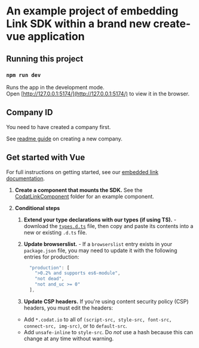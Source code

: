 # An example project of embedding Link SDK within a brand new create-vue application

## Running this project

### `npm run dev`

Runs the app in the development mode.\
Open [http://127.0.0.1:5174/](http://127.0.0.1:5174/) to view it in the browser.

## Company ID

You need to have created a company first.

See <a href="https://github.com/codatio/sdk-link/tree/main#create-a-new-company" target="_blank">readme guide</a> on creating a new company.

## Get started with Vue

For full instructions on getting started, see our [embedded link documentation](https://docs.codat.io/auth-flow/authorize-embedded-link#get-started).

1. **Create a component that mounts the SDK.** See the <a href="./src/components/CodatLinkComponent.vue">CodatLinkComponent</a> folder for an example component.
2. **Conditional steps**

   1. **Extend your type declarations with our types (if using TS).** - download the <a href="https://github.com/codatio/sdk-link/blob/main/snippets/types.d.ts" target="_blank"> `types.d.ts`</a> file, then copy and paste its contents into a new or existing `.d.ts` file.

   2. **Update browserslist.** - If a `browserslist` entry exists in your `package.json` file, you may need to update it with the following entries for production:
      ```js
        "production": [
          ">0.2% and supports es6-module",
          "not dead",
          "not and_uc >= 0"
        ],
      ```
   3. **Update CSP headers.** If you're using content security policy (CSP) headers, you must edit the headers:

   - Add `*.codat.io` to all of `(script-src, style-src, font-src, connect-src, img-src)`, or to `default-src`.
   - Add `unsafe-inline` to `style-src`. Do _not_ use a hash because this can change at any time without warning.
